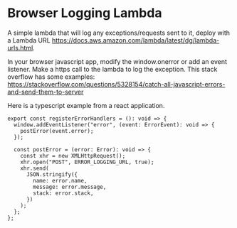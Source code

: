 # Browser Logging Lambda
A simple lambda that will log any exceptions/requests sent to it, deploy with a Lambda URL https://docs.aws.amazon.com/lambda/latest/dg/lambda-urls.html.

In your browser javascript app, modify the window.onerror or add an event listener. Make a https call to the lambda to log the exception. This stack overflow has some examples: https://stackoverflow.com/questions/5328154/catch-all-javascript-errors-and-send-them-to-server

Here is a typescript example from a react application.
```
export const registerErrorHandlers = (): void => {
  window.addEventListener("error", (event: ErrorEvent): void => {
    postError(event.error);
  });

  const postError = (error: Error): void => {
    const xhr = new XMLHttpRequest();
    xhr.open("POST", ERROR_LOGGING_URL, true);
    xhr.send(
      JSON.stringify({
        name: error.name,
        message: error.message,
        stack: error.stack,
      })
    );
  };
};
```

